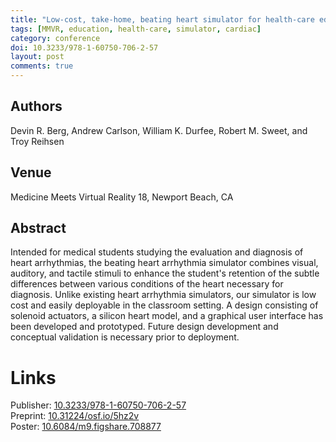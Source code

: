 ```yaml
---
title: "Low-cost, take-home, beating heart simulator for health-care education"
tags: [MMVR, education, health-care, simulator, cardiac]
category: conference
doi: 10.3233/978-1-60750-706-2-57
layout: post
comments: true
---
```


## Authors
Devin R. Berg, Andrew Carlson, William K. Durfee, Robert M. Sweet, and Troy Reihsen

## Venue
Medicine Meets Virtual Reality 18, Newport Beach, CA

## Abstract

Intended for medical students studying the evaluation and diagnosis of heart arrhythmias, the beating heart arrhythmia simulator combines visual, auditory, and tactile stimuli to enhance the student's retention of the subtle differences between various conditions of the heart necessary for diagnosis. Unlike existing heart arrhythmia simulators, our simulator is low cost and easily deployable in the classroom setting. A design consisting of solenoid actuators, a silicon heart model, and a graphical user interface has been developed and prototyped. Future design development and conceptual validation is necessary prior to deployment.

# Links
Publisher: [10.3233/978-1-60750-706-2-57](https://doi.org/10.3233/978-1-60750-706-2-57)  
Preprint: [10.31224/osf.io/5hz2v](https://doi.org/10.31224/osf.io/5hz2v)  
Poster: [10.6084/m9.figshare.708877](https://doi.org/10.6084/m9.figshare.708877)